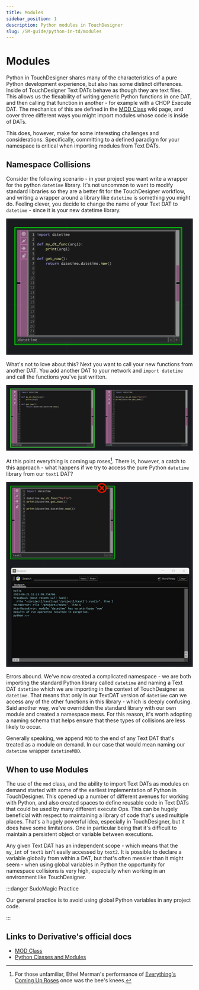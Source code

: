 ```yaml
---
title: Modules
sidebar_position: 1
description: Python modules in TouchDesigner
slug: /SM-guide/python-in-td/modules
---
```


# Modules

Python in TouchDesigner shares many of the characteristics of a pure Python development experience, but also has some distinct differences. Inside of TouchDesigner Text DATs behave as though they are text files. This allows us the flexability of writing generic Python functions in one DAT, and then calling that function in another - for example with a CHOP Execute DAT. The mechanics of this are defined in the [MOD Class] wiki page, and cover three different ways you might import modules whose code is inside of DATs. 

This does, however, make for some interesting challenges and considerations. Specifically, committing to a defined paradigm for your namespace is critical when importing modules from Text DATs.

## Namespace Collisions

Consider the following scenario - in your project you want write a wrapper for the python `datetime` library. It's not uncommon to want to modify standard libraries so they are a better fit for the TouchDesigner workflow, and writing a wrapper around a library like `datetime` is something you might do. Feeling clever, you decide to change the name of your Text DAT to `datetime` - since it is your new datetime library. 

![](/img/SM-guide/python/python-modules-01.png)

What's not to love about this? Next you want to call your new functions from another DAT. You add another DAT to your network and `import datetime` and call the functions you've just written.

![](/img/SM-guide/python/python-modules-02.png)

At this point everything is coming up roses[^1]. There is, however, a catch to this approach - what happens if we try to access the pure Python `datetime` library from our `text1` DAT?

![](/img/SM-guide/python/python-modules-03.png)

Errors abound. We've now created a complicated namespace - we are both importing the standard Python library called `datetime` and naming a Text DAT `datetime` which we are importing in the context of TouchDesigner as `datetime`. That means that only in our TextDAT version of `datetime` can we access any of the other functions in this library - which is deeply confusing. Said another way, we've overridden the standard library with our own module and created a namespace mess. For this reason, it's worth adopting a naming schema that helps ensure that these types of collisions are less likely to occur. 

Generally speaking, we append `MOD` to the end of any Text DAT that's treated as a module on demand. In our case that would mean naming our `datetime` wrapper `datetimeMOD`.

## When to use Modules
The use of the `mod` class, and the ability to import Text DATs as modules on demand started with some of the earliest implementation of Python in TouchDesigner. This opened up a number of different avenues for working with Python, and also created spaces to define reusable code in Text DATs that could be used by many different execute Ops. This can be hugely beneficial with respect to maintaining a library of code that's used multiple places. That's a hugely powerful idea, especially in TouchDesigner, but it does have some limitations. One in particular being that it's difficult to maintain a persistent object or variable between executions. 

Any given Text DAT has an independent scope - which means that the `my_int` of `text1` isn't easily accessed by `text2`. It is possible to declare a variable globally from within a DAT, but that's often messier than it might seem - when using global variables in Python the opportunity for namespace collisions is very high, especially when working in an environment like TouchDesigner. 

:::danger SudoMagic Practice

Our general practice is to avoid using global Python variables in any project code. 

::: 


## Links to Derivative's official docs
* [MOD Class]
* [Python Classes and Modules]

[^1]: For those unfamiliar, Ethel Merman's performance of [Everything's Coming Up Roses] once was the bee's knees.

<!-- links -->
[MOD Class]:https://docs.derivative.ca/MOD_Class
[Python Classes and Modules]:https://derivative.ca/UserGuide/Python_Classes_and_Modules
[Everything's Coming Up Roses]:https://www.youtube.com/watch?v=s62MrU8mHx4&ab_channel=dougster2810